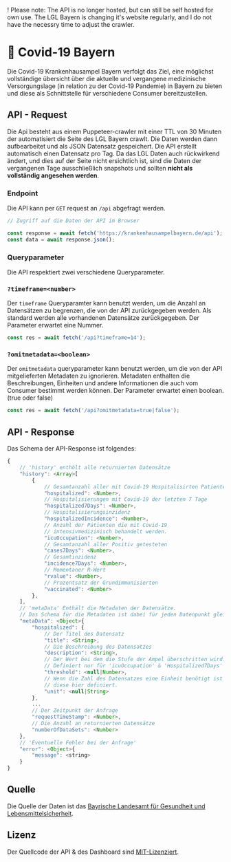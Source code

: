<!-- @format -->

! Please note: The API is no longer hosted, but can still be self hosted for own use. The LGL Bayern is changing it's website regularly, and I do not have the necessry time to adjust the crawler.

# 🚦 Covid-19 Bayern

Die Covid-19 Krankenhausampel Bayern verfolgt das Ziel, eine möglichst vollständige übersicht über die aktuelle und vergangene medizinische Versorgungslage (in relation zu der Covid-19 Pandemie) in Bayern zu bieten und diese als Schnittstelle für verschiedene Consumer bereitzustellen.

## API - Request

Die Api besteht aus einem Puppeteer-crawler mit einer TTL von 30 Minuten der automatisiert die Seite des LGL Bayern crawlt. Die Daten werden dann aufbearbeitet und als JSON Datensatz gespeichert. Die API erstellt automatisch einen Datensatz pro Tag. Da das LGL Daten auch rückwirkend ändert, und dies auf der Seite nicht ersichtlich ist, sind die Daten der vergangenen Tage ausschließlich snapshots und sollten **nicht als vollständig angesehen werden**.

### Endpoint

Die API kann per `GET` request an `/api` abgefragt werden.

```js
// Zugriff auf die Daten der API im Browser

const response = await fetch('https://krankenhausampelbayern.de/api');
const data = await response.json();
```

### Queryparameter

Die API respektiert zwei verschiedene Queryparameter.

### `?timeframe=<number>`

Der `timeframe` Queryparamter kann benutzt werden, um die Anzahl an Datensätzen zu begrenzen, die von der API zurückgegeben werden. Als standard werden alle vorhandenen Datensätze zurückgegeben. Der Parameter erwartet eine Nummer.

```js
const res = await fetch('/api?timeframe=14');
```

### `?omitmetadata=<boolean>`

Der `omitmetadata` queryparameter kann benutzt werden, um die von der API mitgelieferten Metadaten zu ignorieren. Metadaten enthalten die Beschreibungen, Einheiten und andere Informationen die auch vom Consumer bestimmt werden können. Der Parameter erwartet einen boolean. (true oder false)

```js
const res = await fetch('/api?omitmetadata=true|false');
```

## API - Response

Das Schema der API-Response ist folgendes:

```js
{
    // 'history' enthölt alle returnierten Datensätze
    "history": <Array>[
        {
            // Gesamtanzahl aller mit Covid-19 Hospitalisirten Patienten
            "hospitalized": <Number>,
            // Hospitalisierungen mit Covid-19 der letzten 7 Tage
            "hospitalized7Days": <Number>,
            // Hospitalisierungsinzidenz
            "hospitalizedIncidence": <Number>,
            // Anzahl der Patienten die mit Covid-19
            // intensivmedizinisch behandelt werden.
            "icuOccupation": <Number>,
            // Gesamtanzahl aller Positiv getesteten
            "cases7Days": <Number>,
            // Gesamtinzidenz
            "incidence7Days": <Number>,
            // Momentaner R-Wert
            "rvalue": <Number>,
            // Prozentsatz der Grundimmunisierten
            "vaccinated": <Number>
        },
    ],
    // 'metaData' Enthält die Metadaten der Datensätze.
    // Das Schema für die Metadaten ist dabei für jeden Datenpunkt gleich.
    "metaData": <Object>{
        "hospitalized": {
            // Der Titel des Datensatz
            "title": <String>,
            // Die Beschreibung des Datensatzes
            "description": <String>,
            // Der Wert bei dem die Stufe der Ampel überschritten wird.
            // Definiert nur für 'icuOccupation' & 'Hospitalized7Days'
            "threshold": <null|Number>,
            // Wenn die Zahl des Datensatzes eine Einheit benötigt ist
            // diese hier definiert.
            "unit": <null|String>
        },
        ...
        // Der Zeitpunkt der Anfrage
        "requestTimeStamp": <Number>,
        // Die Anzahl an returnierten Datensätze
        "numberOfDataSets": <Number>
    },
    // 'Eventuelle Fehler bei der Anfrage'
    "error": <Object>{
        "message": <string>
    }
}
```

## Quelle

Die Quelle der Daten ist das [Bayrische Landesamt für Gesundheit und Lebensmittelsicherheit](https://www.lgl.bayern.de/gesundheit/infektionsschutz/infektionskrankheiten_a_z/coronavirus/karte_coronavirus/index.htm).

## Lizenz

Der Quellcode der API & des Dashboard sind [MIT-Lizenziert](https://opensource.org/licenses/MIT).
